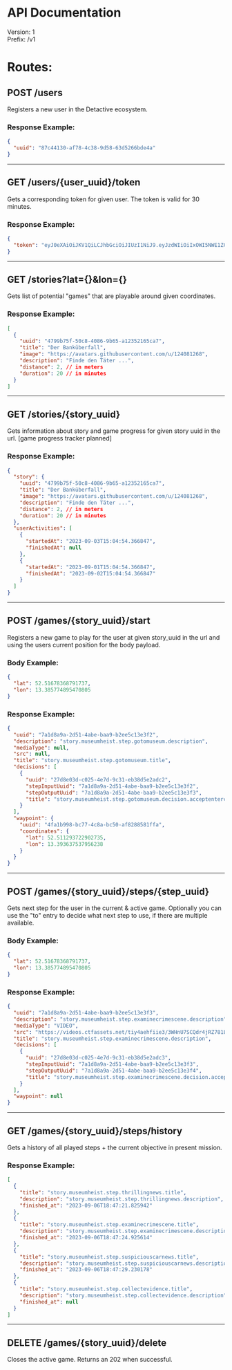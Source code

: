 # API Documentation

Version: 1 <br /> Prefix: /v1

# Routes:

## POST /users

Registers a new user in the Detactive ecosystem.

### Response Example:

```json
{
  "uuid": "87c44130-af78-4c38-9d58-63d5266bde4a"
}
```

---

## GET /users/{user_uuid}/token

Gets a corresponding token for given user.
The token is valid for 30 minutes.

### Response Example:

```json
{
  "token": "eyJ0eXAiOiJKV1QiLCJhbGciOiJIUzI1NiJ9.eyJzdWIiOiIxOWI5NWE1ZC1iZTRhLTQ4YmEtOGRkOC1hOTAwZTY1M2Q4MDMiLCJleHAiOjE2OTM3NDk5MDksImlhdCI6MTY5Mzc0ODEwOX0.9NG_1cjAJpNqzk9AV-HXrMmLYWN-k_D9GYfqDb4aHTc"
}
```

---

## GET /stories?lat={}&lon={}

Gets list of potential "games" that are playable around given coordinates.

### Response Example:

```json
[
  {
    "uuid": "4799b75f-50c8-4086-9b65-a12352165ca7",
    "title": "Der Banküberfall",
    "image": "https://avatars.githubusercontent.com/u/124081268",
    "description": "Finde den Täter ...",
    "distance": 2, // in meters
    "duration": 20 // in minutes
  }
]
```

---

## GET /stories/{story_uuid}

Gets information about story and game progress for given story uuid in the url. [game progress tracker planned]

### Response Example:

```json
{
  "story": {
    "uuid": "4799b75f-50c8-4086-9b65-a12352165ca7",
    "title": "Der Banküberfall",
    "image": "https://avatars.githubusercontent.com/u/124081268",
    "description": "Finde den Täter ...",
    "distance": 2, // in meters
    "duration": 20 // in minutes
  },
  "userActivities": [
    {
      "startedAt": "2023-09-03T15:04:54.366847",
      "finishedAt": null
    },
    {
      "startedAt": "2023-09-01T15:04:54.366847",
      "finishedAt": "2023-09-02T15:04:54.366847"
    }
  ]
}
```

---

## POST /games/{story_uuid}/start

Registers a new game to play for the user at given story_uuid in the url and using the users current position for the body payload.

### Body Example:

```json
{
  "lat": 52.51678368791737,
  "lon": 13.385774895470805
}
```

### Response Example:

```json
{
  "uuid": "7a1d8a9a-2d51-4abe-baa9-b2ee5c13e3f2",
  "description": "story.museumheist.step.gotomuseum.description",
  "mediaType": null,
  "src": null,
  "title": "story.museumheist.step.gotomuseum.title",
  "decisions": [
    {
      "uuid": "27d8e03d-c025-4e7d-9c31-eb38d5e2adc2",
      "stepInputUuid": "7a1d8a9a-2d51-4abe-baa9-b2ee5c13e3f2",
      "stepOutputUuid": "7a1d8a9a-2d51-4abe-baa9-b2ee5c13e3f3",
      "title": "story.museumheist.step.gotomuseum.decision.acceptentercrimescene.title"
    }
  ],
  "waypoint": {
    "uuid": "4fa1b998-bc77-4c8a-bc50-af8288581ffa",
    "coordinates": {
      "lat": 52.511293722902735,
      "lon": 13.393637537956238
    }
  }
}
```

---

## POST /games/{story_uuid}/steps/{step_uuid}

Gets next step for the user in the current & active game. Optionally you can use the "to" entry to decide what next step to use, if there are multiple available.

### Body Example:

```json
{
  "lat": 52.51678368791737,
  "lon": 13.385774895470805
}
```

### Response Example:

```json
{
  "uuid": "7a1d8a9a-2d51-4abe-baa9-b2ee5c13e3f3",
  "description": "story.museumheist.step.examinecrimescene.description",
  "mediaType": "VIDEO",
  "src": "https://videos.ctfassets.net/tiy4aehfiie3/3WHnU7SCQdr4jRZ781LVAk/0cdd5ea48045b3bc665b3f1488d06429/missing-painting_museum-heist.mp4",
  "title": "story.museumheist.step.examinecrimescene.description",
  "decisions": [
    {
      "uuid": "27d8e03d-c025-4e7d-9c31-eb38d5e2adc3",
      "stepInputUuid": "7a1d8a9a-2d51-4abe-baa9-b2ee5c13e3f3",
      "stepOutputUuid": "7a1d8a9a-2d51-4abe-baa9-b2ee5c13e3f4",
      "title": "story.museumheist.step.examinecrimescene.decision.acceptleavecrimescene.title"
    }
  ],
  "waypoint": null
}
```

---
## GET /games/{story_uuid}/steps/history

Gets a history of all played steps + the current objective in present mission.

### Response Example:

```json
[
  {
    "title": "story.museumheist.step.thrillingnews.title",
    "description": "story.museumheist.step.thrillingnews.description",
    "finished_at": "2023-09-06T18:47:21.825942"
  },
  {
    "title": "story.museumheist.step.examinecrimescene.title",
    "description": "story.museumheist.step.examinecrimescene.description",
    "finished_at": "2023-09-06T18:47:24.925614"
  },
  {
    "title": "story.museumheist.step.suspiciouscarnews.title",
    "description": "story.museumheist.step.suspiciouscarnews.description",
    "finished_at": "2023-09-06T18:47:29.230178"
  },
  {
    "title": "story.museumheist.step.collectevidence.title",
    "description": "story.museumheist.step.collectevidence.description",
    "finished_at": null
  }
]
```
---

## DELETE /games/{story_uuid}/delete

Closes the active game. Returns an 202 when successful.
